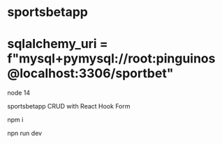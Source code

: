 # sportsbetapp
# sqlalchemy_uri = f"mysql+pymysql://root:pinguinos@localhost:3306/sportbet"

node 14

sportsbetapp CRUD with React Hook Form

npm i

npn run dev
